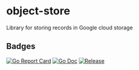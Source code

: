 # object-store
Library for storing records in Google cloud storage

## Badges

[![Go Report Card](https://goreportcard.com/badge/github.com/golang-standards/project-layout?style=flat-square)](https://goreportcard.com/report/github.com/nthnca/object-store)
[![Go Doc](https://img.shields.io/badge/godoc-reference-blue.svg?style=flat-square)](http://godoc.org/github.com/nthnca/object-store)
[![Release](https://img.shields.io/github/release/golang-standards/project-layout.svg?style=flat-square)](https://github.com/nthnca/object-store)
